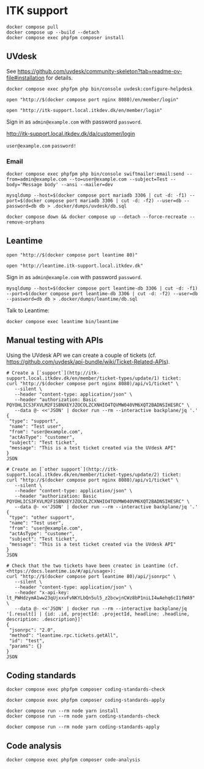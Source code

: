 # ITK support

```shell
docker compose pull
docker compose up --build --detach
docker compose exec phpfpm composer install
```

## UVdesk

See <https://github.com/uvdesk/community-skeleton?tab=readme-ov-file#installation> for details.

```shell
docker compose exec phpfpm php bin/console uvdesk:configure-helpdesk
```

```shell
open "http://$(docker compose port nginx 8080)/en/member/login"
```

```shell
open "http://itk-support.local.itkdev.dk/en/member/login"
```

Sign in as `admin@example.com` with password `password`.

<http://itk-support.local.itkdev.dk/da/customer/login>

`user@example.com`
`password!`

### Email

``` shell
docker compose exec phpfpm php bin/console swiftmailer:email:send --from=admin@example.com --to=user@example.com --subject=Test --body='Message body' --ansi --mailer=dev
```

```shell
mysqldump --host=$(docker compose port mariadb 3306 | cut -d: -f1) --port=$(docker compose port mariadb 3306 | cut -d: -f2) --user=db --password=db db > .docker/dumps/uvdesk/db.sql
```

``` shell
docker compose down && docker compose up --detach --force-recreate --remove-orphans
```

## Leantime

```shell
open "http://$(docker compose port leantime 80)"
```

```shell
open "http://leantime.itk-support.local.itkdev.dk"
```

Sign in as `admin@example.com` with password `password`.

```shell
mysqldump --host=$(docker compose port leantime-db 3306 | cut -d: -f1) --port=$(docker compose port leantime-db 3306 | cut -d: -f2) --user=db --password=db db > .docker/dumps/leantime/db.sql
```

Talk to Leantime:

``` shell
docker compose exec leantime bin/leantime
```

## Manual testing with APIs

Using the UVdesk API we can create a couple of tickets (cf. <https://github.com/uvdesk/api-bundle/wiki/Ticket-Related-APIs>).

``` shell
# Create a [`support`](http://itk-support.local.itkdev.dk/en/member/ticket-types/update/1) ticket:
curl "http://$(docker compose port nginx 8080)/api/v1/ticket" \
   --silent \
   --header "content-type: application/json" \
   --header "authorization: Basic PQYOHLICS3FXVLM2F1SBNXEYJZOCOLZCXNHIO4TQVMW040VM6XQT2BADNSIHESRC" \
   --data @- <<'JSON' | docker run --rm --interactive backplane/jq '.'
{
 "type": "support",
 "name": "Test user",
 "from": "user@example.com",
 "actAsType": "customer",
 "subject": "Test ticket",
 "message": "This is a test ticket created via the UVdesk API"
}
JSON

# Create an [`other support`](http://itk-support.local.itkdev.dk/en/member/ticket-types/update/2) ticket:
curl "http://$(docker compose port nginx 8080)/api/v1/ticket" \
   --silent \
   --header "content-type: application/json" \
   --header "authorization: Basic PQYOHLICS3FXVLM2F1SBNXEYJZOCOLZCXNHIO4TQVMW040VM6XQT2BADNSIHESRC" \
   --data @- <<'JSON' | docker run --rm --interactive backplane/jq '.'
{
 "type": "other support",
 "name": "Test user",
 "from": "user@example.com",
 "actAsType": "customer",
 "subject": "Test ticket",
 "message": "This is a test ticket created via the UVdesk API"
}
JSON

# Check that the two tickets have been createc in Leantime (cf. <https://docs.leantime.io/#/api/usage>):
curl "http://$(docker compose port leantime 80)/api/jsonrpc" \
   --silent \
   --header "content-type: application/json" \
   --header "x-api-key: lt_PWHdzymA1ww23qUjxxvFvNKYLbQn5ul5_z2bcwjnCWz8bP1niLI4wAehq6cI1fWA9" \
   --data @- <<'JSON' | docker run --rm --interactive backplane/jq '[.result[] | {id: .id, projectId: .projectId, headline: .headline, description: .description}]'
{
 "jsonrpc": "2.0",
 "method": "leantime.rpc.tickets.getAll",
 "id": "test",
 "params": {}
}
JSON
```

## Coding standards

```shell
docker compose exec phpfpm composer coding-standards-check
```

```shell
docker compose exec phpfpm composer coding-standards-apply
```

```shell
docker compose run --rm node yarn install
docker compose run --rm node yarn coding-standards-check
```

```shell
docker compose run --rm node yarn coding-standards-apply
```

## Code analysis

```shell
docker compose exec phpfpm composer code-analysis
```
